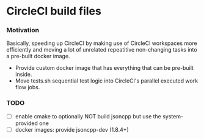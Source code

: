 # CircleCI build files

### Motivation

Basically, speeding up CircleCI by making use of CircleCI workspaces more efficiently
and moving a lot of unrelated repeatitive non-changing tasks into a pre-built docker image.

* Provide custom docker image that has everything that can be pre-built inside.
* Move tests.sh sequential test logic into CircleCI's parallel executed work flow jobs.

### TODO
- [ ] enable cmake to optionally NOT build jsoncpp but use the system-provided one
- [ ] docker images: provide jsoncpp-dev (1.8.4+)
